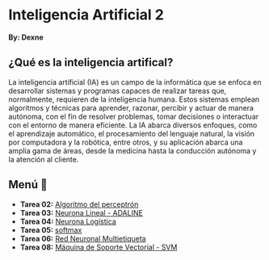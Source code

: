 # Inteligencia Artificial 2

**By: Dexne**

## ¿Qué es la inteligencia artifical?

La inteligencia artificial (IA) es un campo de la informática que se enfoca en desarrollar sistemas y programas capaces de realizar tareas que, normalmente, requieren de la inteligencia humana. Estos sistemas emplean algoritmos y técnicas para aprender, razonar, percibir y actuar de manera autónoma, con el fin de resolver problemas, tomar decisiones o interactuar con el entorno de manera eficiente. La IA abarca diversos enfoques, como el aprendizaje automático, el procesamiento del lenguaje natural, la visión por computadora y la robótica, entre otros, y su aplicación abarca una amplia gama de áreas, desde la medicina hasta la conducción autónoma y la atención al cliente.

## Menú 📖
- **Tarea 02:** [Algoritmo del perceptrón](https://github.com/Dexne/Artificial_Intelligent_II/tree/main/T02)
- **Tarea 03:** [Neurona Lineal - ADALINE](https://github.com/Dexne/Artificial_Intelligent_II/tree/main/T03)
- **Tarea 04:** [Neurona Logística](https://github.com/Dexne/Artificial_Intelligent_II/tree/main/T04)
- **Tarea 05:** [softmax](https://github.com/Dexne/Artificial_Intelligent_II/tree/main/T05)
- **Tarea 06:** [Red Neuronal Multietiqueta](https://github.com/Dexne/Artificial_Intelligent_II/tree/main/T06)
- **Tarea 08:** [Máquina de Soporte Vectorial - SVM](https://github.com/Dexne/Artificial_Intelligent_II/tree/main/T08)
